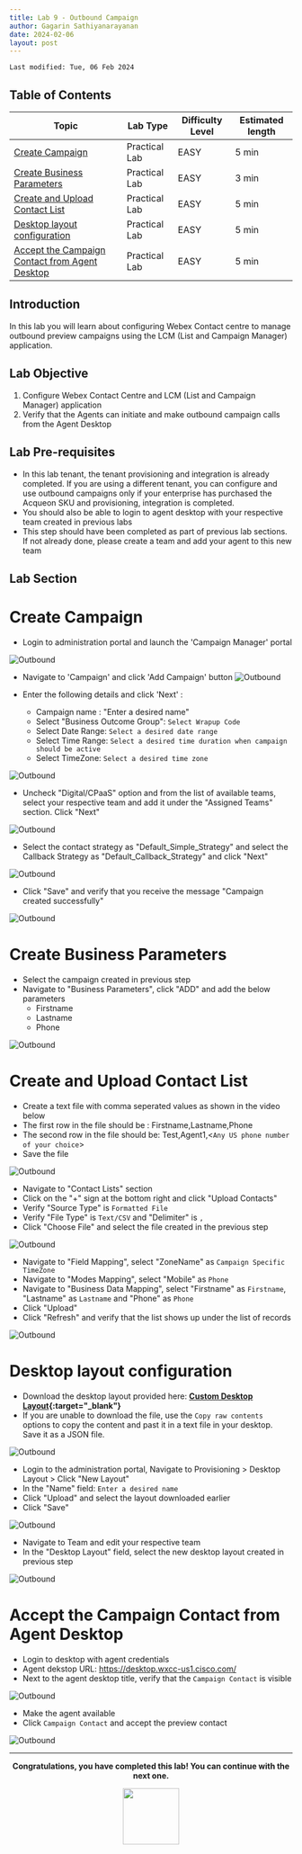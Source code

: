 ```yaml
---
title: Lab 9 - Outbound Campaign
author: Gagarin Sathiyanarayanan
date: 2024-02-06
layout: post
---
```

```
Last modified: Tue, 06 Feb 2024
```

## Table of Contents

| Topic                                                             | Lab Type      | Difficulty Level | Estimated length |
| ----------------------------------------------------------------- | ------------- | ---------------- | ---------------- |
| [Create Campaign](#create-campaign)                               | Practical Lab | EASY             | 5 min           |
| [Create Business Parameters](#create-business-parameters)         | Practical Lab | EASY             | 3 min            |
| [Create and Upload Contact List](#create-and-upload-contact-list) | Practical Lab | EASY             | 5 min            |
| [Desktop layout configuration](#desktop-layout-configuration)     | Practical Lab | EASY             | 5 min           |
| [Accept the Campaign Contact from Agent Desktop](#accept-the-campaign-contact-from-agent-desktop)                   | Practical Lab | EASY   |   5 min           |


## Introduction
In this lab you will learn about configuring Webex Contact centre to manage outbound preview campaigns using the LCM (List and Campaign Manager) application.

## Lab Objective
1. Configure Webex Contact Centre and LCM (List and Campaign Manager) application
2. Verify that the Agents can initiate and make outbound campaign calls from the Agent Desktop

## Lab Pre-requisites
- In this lab tenant, the tenant provisioning and integration is already completed. If you are using a different tenant, you can configure and use outbound campaigns only if your enterprise has purchased the Acqueon SKU and provisioning, integration is completed. 
- You should also be able to login to agent desktop with your respective team created in previous labs
- This step should have been completed as part of previous lab sections. If not already done, please create a team and add your agent to this new team


## Lab Section


# Create Campaign

- Login to administration portal and launch the 'Campaign Manager' portal 

![Outbound](/assets/images/1_OB_1.gif)


- Navigate to 'Campaign' and click 'Add Campaign' button
![Outbound](/assets/images/1_OB_2.gif)


- Enter the following details and click 'Next' : 
  - Campaign name : "Enter a desired name"
  - Select "Business Outcome Group": `Select Wrapup Code`
  - Select Date Range: `Select a desired date range`
  - Select Time Range: `Select a desired time duration when campaign should be active`
  - Select TimeZone: `Select a desired time zone`


![Outbound](/assets/images/1_OB_3.gif)


- Uncheck "Digital/CPaaS" option and from the list of available teams, select your respective team and add it under the "Assigned Teams" section. Click "Next"   

![Outbound](/assets/images/1_OB_4.gif)


- Select the contact strategy as "Default_Simple_Strategy" and select the Callback Strategy as "Default_Callback_Strategy" and click "Next"

![Outbound](/assets/images/1_OB_5.gif)


- Click "Save" and verify that you receive the message "Campaign created successfully"

![Outbound](/assets/images/1_OB_6.gif)



# Create Business Parameters
- Select the campaign created in previous step 
- Navigate to "Business Parameters", click "ADD" and add the below parameters
  - Firstname 
  - Lastname
  - Phone

![Outbound](/assets/images/1_OB_7.gif)


# Create and Upload Contact List 

- Create a text file with comma seperated values as shown in the video below 
- The first row in the file should be : Firstname,Lastname,Phone
- The second row in the file should be: Test,Agent1,<`Any US phone number of your choice`>
- Save the file 

![Outbound](/assets/images/1_OB_8.gif)


- Navigate to "Contact Lists" section 
-  Click on the "+" sign at the bottom right and click "Upload Contacts"
-  Verify "Source Type" is `Formatted File`
-  Verify "File Type" is `Text/CSV` and "Delimiter" is `,`
-  Click "Choose File" and select the file created in the previous step

![Outbound](/assets/images/1_OB_9.gif)


- Navigate to "Field Mapping", select "ZoneName" as `Campaign Specific TimeZone`
- Navigate to "Modes Mapping", select "Mobile" as `Phone`
- Navigate to "Business Data Mapping", select "Firstname" as `Firstname`, "Lastname" as `Lastname` and "Phone" as `Phone`
- Click "Upload"
- Click "Refresh" and verify that the list shows up under the list of records

![Outbound](/assets/images/1_OB_10.gif)


# Desktop layout configuration

- Download the desktop layout provided here: **[Custom Desktop Layout](https://github.com/WebexCC/webexcc.github.io/blob/master/assets/Acqueon_Desktop_Layout.json){:target="\_blank"}**
- If you are unable to download the file, use the `Copy raw contents` options to copy the content and past it in a text file in your desktop. Save it as a JSON file. 

![Outbound](/assets/images/1_OB_15.png)


- Login to the administration portal, Navigate to Provisioning > Desktop Layout > Click "New Layout"
- In the "Name" field: `Enter a desired name`
- Click "Upload" and select the layout downloaded earlier
- Click "Save"

![Outbound](/assets/images/1_OB_11.gif)


- Navigate to Team and edit your respective team 
- In the "Desktop Layout" field, select the new desktop layout created in previous step

![Outbound](/assets/images/1_OB_12.gif)


# Accept the Campaign Contact from Agent Desktop

- Login to desktop with agent credentials
- Agent dekstop URL: https://desktop.wxcc-us1.cisco.com/
- Next to the agent desktop title, verify that the `Campaign Contact` is visible 

![Outbound](/assets/images/1_OB_13.gif)

- Make the agent available 
- Click `Campaign Contact` and accept the preview contact 

![Outbound](/assets/images/1_OB_14.gif)



---
<p style="text-align:center"><strong>Congratulations, you have completed this lab! You can continue with the next one.</strong></p>
		
<p style="text-align:center;"><img src="/assets/gitbook/images/webex.png" width="100"></p>	
